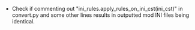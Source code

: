 * Check if commenting out "ini_rules.apply_rules_on_ini_cst(ini_cst)" in convert.py and some other lines results in outputted mod INI files being identical.
